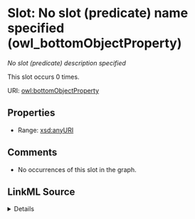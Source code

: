 

# Slot: No slot (predicate) name specified (owl_bottomObjectProperty)


_No slot (predicate) description specified_






This slot occurs 0 times.


URI: [owl:bottomObjectProperty](http://www.w3.org/2002/07/owl#bottomObjectProperty)



<!-- no inheritance hierarchy -->








## Properties

* Range: [xsd:anyURI](http://www.w3.org/2001/XMLSchema#anyURI)





## Comments

* No occurrences of this slot in the graph.



## LinkML Source

<details>

```yaml
name: owl_bottomObjectProperty
annotations:
  count:
    tag: count
    value: 0
description: No slot (predicate) description specified
title: No slot (predicate) name specified
comments:
- No occurrences of this slot in the graph.
from_schema: hydrology-kg
rank: 1000
domain: owl_bottomObjectProperty
slot_uri: owl:bottomObjectProperty
alias: owl_bottomObjectProperty
range: uri

```
</details>